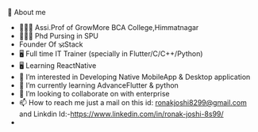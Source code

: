 📖 About me

-  🧑🏻‍🏫 Assi.Prof of GrowMore BCA College,Himmatnagar
-  🧑🏻‍🏫 Phd Pursing in SPU
-  Founder Of 🕉️Stack
- 🖥 Full time IT Trainer (specially in Flutter/C/C++/Python)
- 🖥 Learning ReactNative 
- 👀 I’m interested in Developing Native MobileApp & Desktop application 
- 🌱 I’m currently learning  AdvanceFlutter & python
- 💞️ I’m looking to collaborate on with enterprise
- 📫 How to reach me just a mail on this id: ronakjoshi8299@gmail.com and Linkdin Id:-https://www.linkedin.com/in/ronak-joshi-8s99/
- 
<!---
masterronakjoshi/masterronakjoshi is a ✨ special ✨ repository because its `README.md` (this file) appears on your GitHub profile.
You can click the Preview link to take a look at your changes.
--->
